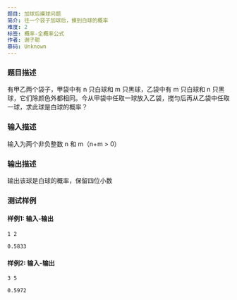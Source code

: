 ```yaml
---
题目: 加球后摸球问题
简介: 往一个袋子加球后，摸到白球的概率
难度: 2
标签: 概率-全概率公式
作者: 谢子聪
慕码: Unknown
---
```


### 题目描述

有甲乙两个袋子，甲袋中有 n 只白球和 m 只黑球，乙袋中有 m 只白球和 n 只黑球，它们除颜色外都相同。今从甲袋中任取一球放入乙袋，搅匀后再从乙袋中任取一球，求此球是白球的概率？

### 输入描述

输入为两个非负整数 n 和 m（n+m > 0）

### 输出描述

输出该球是白球的概率，保留四位小数

### 测试样例

#### 样例1: 输入-输出

```
1 2
```

```
0.5833
```

#### 样例2: 输入-输出

```
3 5
```

```
0.5972
```

